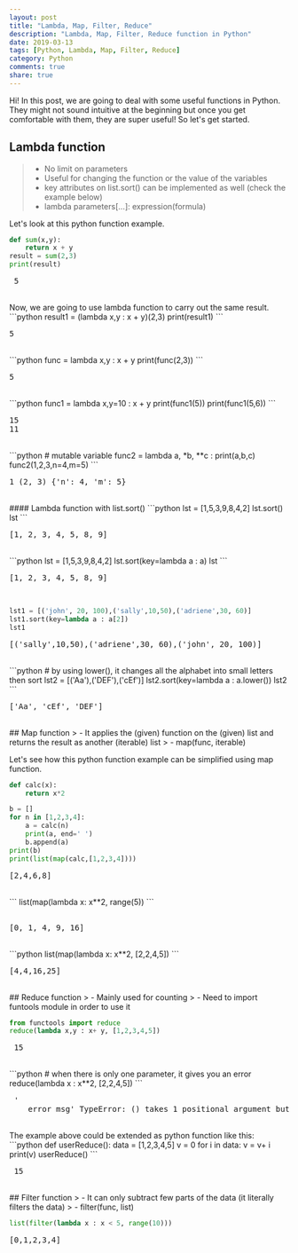 ```yaml
---
layout: post
title: "Lambda, Map, Filter, Reduce"
description: "Lambda, Map, Filter, Reduce function in Python"
date: 2019-03-13
tags: [Python, Lambda, Map, Filter, Reduce]
category: Python
comments: true
share: true
---
```


Hi! 
In this post, we are going to deal with some useful functions in Python. They might not sound intuitive at the beginning but once you get comfortable with them, they are super useful! 
So let's get started.

## Lambda function
> - No limit on parameters
> - Useful for changing the function or the value of the variables
> - key attributes on list.sort() can be implemented as well (check the example below)
> - lambda parameters[...]: expression(formula)

Let's look at this python function example.
```python 
def sum(x,y):
	return x + y
result = sum(2,3)
print(result)
```
<pre class="output">
 5 </pre>
<br>
Now, we are going to use lambda function to carry out the same result.
```python
result1 = (lambda x,y : x + y)(2,3)
print(result1)
```
<pre class="output">
5 </pre> 
<br>
```python
func = lambda x,y : x + y
print(func(2,3))
```
<pre class="output">
5 </pre>
<br>
```python
func1 = lambda x,y=10 : x + y
print(func1(5))
print(func1(5,6))
```
<pre class="output">
15
11 </pre>
<br>
```python
# mutable variable
func2 = lambda a, *b, **c : print(a,b,c)
func2(1,2,3,n=4,m=5)
```
<pre class="output">
1 (2, 3) {'n': 4, 'm': 5} </pre>
<br>
#### Lambda function with list.sort()
```python
lst = [1,5,3,9,8,4,2]
lst.sort()
lst
```
<pre class="output">
[1, 2, 3, 4, 5, 8, 9] </pre>
<br>
```python
lst = [1,5,3,9,8,4,2]
lst.sort(key=lambda a : a)
lst
```
<pre class="output">
[1, 2, 3, 4, 5, 8, 9] </pre>
<br>

```python 
lst1 = [('john', 20, 100),('sally',10,50),('adriene',30, 60)]
lst1.sort(key=lambda a : a[2])
lst1
```
<pre class="output">
[('sally',10,50),('adriene',30, 60),('john', 20, 100)] </pre>
<br>
```python
# by using lower(), it changes all the alphabet into small letters then sort
lst2 = [('Aa'),('DEF'),('cEf')]
lst2.sort(key=lambda a : a.lower())
lst2
```
<pre class="output">
['Aa', 'cEf', 'DEF'] </pre>
<br>
## Map function
> - It applies the (given) function on the (given) list and returns the result as another (iterable) list
> - map(func, iterable)

Let's see how this python function example can be simplified using map function.
```python
def calc(x):
	return x*2

b = []
for n in [1,2,3,4]:
	a = calc(n)
	print(a, end=' ')
	b.append(a)
print(b)
print(list(map(calc,[1,2,3,4])))
```
<pre class="output">
[2,4,6,8] </pre>
<br>
``` 
list(map(lambda x: x**2, range(5))
```
<pre class="output"> 
[0, 1, 4, 9, 16] </pre>
<br>
```python
list(map(lambda x: x**2, [2,2,4,5])
```
<pre class="output">
[4,4,16,25] </pre>
<br>
## Reduce function
> - Mainly used for counting
> - Need to import funtools module in order to use it

```python
from functools import reduce
reduce(lambda x,y : x+ y, [1,2,3,4,5])
```
<pre class="output"> 15 </pre>
<br>
```python
# when there is only one parameter, it gives you an error
reduce(lambda x : x**2, [2,2,4,5])
```
<pre class="output"> '
	error msg' TypeError: <lambda>() takes 1 positional argument but 2 were given 
</pre>

<br>
The example above could be extended as python function like this:
```python
def userReduce():
	data = [1,2,3,4,5]
	v = 0
	for i in data:
		v = v+ i
	print(v)
userReduce()
```
<pre class="output"> 15 </pre>
<br>
## Filter function
> - It can only subtract few parts of the data (it literally filters the data)
> - filter(func, list)

```python
list(filter(lambda x : x < 5, range(10)))
```
<pre class="output">
[0,1,2,3,4] </pre>
